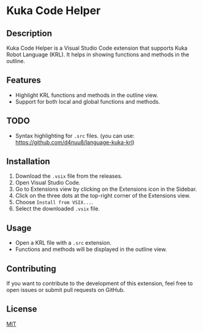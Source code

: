 # Kuka Code Helper

## Description
Kuka Code Helper is a Visual Studio Code extension that supports Kuka Robot Language (KRL). It helps in showing functions and methods in the outline.

## Features
- Highlight KRL functions and methods in the outline view.
- Support for both local and global functions and methods.

## TODO
- Syntax highlighting for `.src` files.
(you can use: https://github.com/d4nuu8/language-kuka-krl)

## Installation
1. Download the `.vsix` file from the releases.
2. Open Visual Studio Code.
3. Go to Extensions view by clicking on the Extensions icon in the Sidebar.
4. Click on the three dots at the top-right corner of the Extensions view.
5. Choose `Install from VSIX...`.
6. Select the downloaded `.vsix` file.

## Usage
- Open a KRL file with a `.src` extension.
- Functions and methods will be displayed in the outline view.

## Contributing
If you want to contribute to the development of this extension, feel free to open issues or submit pull requests on GitHub.

## License
[MIT](LICENSE)
